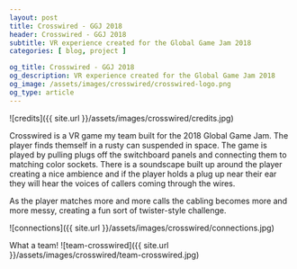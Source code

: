 ```yaml
---
layout: post
title: Crosswired - GGJ 2018
header: Crosswired - GGJ 2018
subtitle: VR experience created for the Global Game Jam 2018
categories: [ blog, project ]

og_title: Crosswired - GGJ 2018
og_description: VR experience created for the Global Game Jam 2018
og_image: /assets/images/crosswired/crosswired-logo.png
og_type: article
---
```


![credits]({{ site.url }}/assets/images/crosswired/credits.jpg)

Crosswired is a VR game my team built for the 2018 Global Game Jam. The player finds themself in a rusty can suspended in space. The game is played by pulling plugs off the switchboard panels and connecting them to matching color sockets. There is a soundscape built up around the player creating a nice ambience and if the player holds a plug up near their ear they will hear the voices of callers coming through the wires.

As the player matches more and more calls the cabling becomes more and more messy, creating a fun sort of twister-style challenge.

![connections]({{ site.url }}/assets/images/crosswired/connections.jpg)

<!-- The team:

- Ashley Nicole
- Brock Thompson
- Bryan Schumann
- Cody Sass
- David Mann
- Emma Martin
- Jake Annis
- Kayla Techmeier
- Lowell Rice
- Martha Megarry
- Nathan Yourchuck -->


<!-- ![connections2]({{ site.url }}/assets/images/crosswired/connections2.jpg) -->
<!-- ![switchboard-cabinet]({{ site.url }}/assets/images/crosswired/switchboard-cabinet.jpg) -->
What a team!
![team-crosswired]({{ site.url }}/assets/images/crosswired/team-crosswired.jpg)

<!-- ![crosswired logo]({{ site.url }}/assets/images/crosswired/crosswired-logo.png) -->
